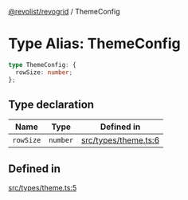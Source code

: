 [@revolist/revogrid](README.md) / ThemeConfig

# Type Alias: ThemeConfig

```ts
type ThemeConfig: {
  rowSize: number;
};
```

## Type declaration

| Name | Type | Defined in |
| ------ | ------ | ------ |
| `rowSize` | `number` | [src/types/theme.ts:6](https://github.com/revolist/revogrid/blob/703fa47ec13d35676d07f3192b2741384647a863/src/types/theme.ts#L6) |

## Defined in

[src/types/theme.ts:5](https://github.com/revolist/revogrid/blob/703fa47ec13d35676d07f3192b2741384647a863/src/types/theme.ts#L5)
